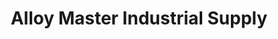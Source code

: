 ---
title: "Alloy Master Industrial Supply"
url: /manila/alloy-master-industrial-supply/
shop: Eisenwaren
---